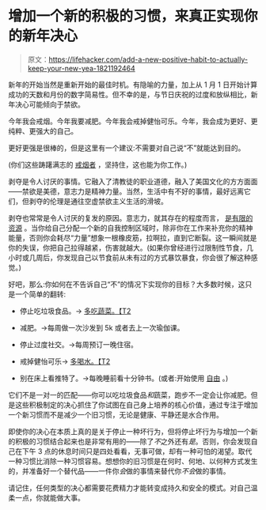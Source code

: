 # 增加一个新的积极的习惯，来真正实现你的新年决心

> 原文：<https://lifehacker.com/add-a-new-positive-habit-to-actually-keep-your-new-yea-1821192464>

新年的开始当然是重新开始的最佳时机。有隐喻的力量，加上从 1 月 1 日开始计算成功的天数和月份的数字简易性。但不幸的是，与节日庆祝的过度和放纵相比，新年决心可能倾向于禁欲。



今年我会戒烟。今年我要减肥。今年我会戒掉健怡可乐。今年，我会成为更好、更纯粹、更强大的自己。

更好更强是很棒的，但是这里有一个建议:不需要对自己说“不”就能达到目的。

(你们这些踌躇满志的 [戒烟者](https://lifehacker.com/how-did-you-quit-smoking-1695157366) ，坚持住，这也能为你工作。)

剥夺是令人讨厌的事情。它融入了清教徒的职业道德，融入了美国文化的方方面面——禁欲是美德，意志力是精神力量。当然，生活中有不好的事情，最好远离它们，但剥夺的伦理是通往空虚禁欲主义生活的滑坡。

剥夺也常常是令人讨厌的复发的原因。意志力，就其存在的程度而言， [是有限的资源](https://lifehacker.com/youve-got-a-limited-supply-of-willpower-so-use-it-wise-5662132) 。当你给自己分配一个新的自我控制区域时，除非你在工作来补充你的精神能量，否则你会耗尽“力量”想象一根橡皮筋，拉啊拉，直到它断裂。这一瞬间就是你的失误，你把自己拉得越紧，伤害就越大。(如果你曾经进行过限制性节食，几小时或几周后，你发现自己以节食前从未有过的方式暴饮暴食，你会很了解这种感觉。)

好吧，那么:你如何在不告诉自己“不”的情况下实现你的目标？大多数时候，这只是一个简单的翻转:

*   停止吃垃圾食品。→ [多吃蔬菜。【T2](https://lifehacker.com/most-diets-can-be-boiled-down-to-three-words-eat-more-1633554716)

*   减肥。→每周做一次沙发到 5k 或者去上一次瑜伽课。

*   停止过度社交。→每周预订一晚住宿。
*   戒掉健怡可乐→ [多喝水。【T2](https://lifehacker.com/how-to-trick-yourself-into-drinking-more-water-every-da-1678956552#_ga=2.164333948.2145437075.1513003575-1313785359.1499701416)

*   别在床上看推特了。→每晚睡前看十分钟书。(或者:开始使用 [自由](https://lifehacker.com/you-can-now-block-distracting-macos-apps-with-the-freed-1820974931) 。)

它们不是一对一的匹配——你可以吃垃圾食品*和*蔬菜，跑步不一定会让你减肥。但是这些积极制定的决心抓住了你试图在自己身上培养的核心价值，通过专注于增加一个新习惯而不是减少一个旧习惯，无论是健康、平静还是水合作用。

即使你的决心在本质上真的是关于停止一种坏行为，但将停止坏行为与增加一个新的积极的习惯结合起来也是非常有用的——除了*不*之外还有*是*。否则，你会发现自己在下午 3 点的休息时间只是四处看看，无事可做，却有一种可怕的渴望。取代一种习惯比消除一种习惯容易。想想你的旧习惯是在何时、何地、以何种方式发生的，并准备好一个替代品——一件你*会*做的事情来替代你*不会*做的事情。

请记住，任何类型的决心都需要花费精力才能转变成持久和安全的模式。对自己温柔一点，你就能做大事。